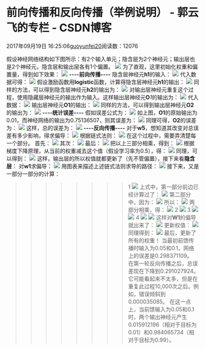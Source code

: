 
# 前向传播和反向传播（举例说明） - 郭云飞的专栏 - CSDN博客


2017年09月19日 16:25:06[guoyunfei20](https://me.csdn.net/guoyunfei20)阅读数：12076


假设神经网络结构如下图所示：有2个输入单元；隐含层为2个神经元；输出层也是2个神经元，隐含层和输出层各有1个偏置。
![](https://img-blog.csdn.net/20170919162604453?watermark/2/text/aHR0cDovL2Jsb2cuY3Nkbi5uZXQvZ3VveXVuZmVpMjA=/font/5a6L5L2T/fontsize/400/fill/I0JBQkFCMA==/dissolve/70/gravity/Center)
为了直观，这里初始化权重和偏置量，得到如下效果：
![](https://img-blog.csdn.net/20170919163150250?watermark/2/text/aHR0cDovL2Jsb2cuY3Nkbi5uZXQvZ3VveXVuZmVpMjA=/font/5a6L5L2T/fontsize/400/fill/I0JBQkFCMA==/dissolve/70/gravity/Center)
**----前向传播----**
隐含层神经元**h1**的输入：
![](http://www.zhihu.com/equation?tex=net_%7Bh_%7B1%7D+%7D+%3Dw_%7B1%7D%5Cast+i_%7B1%7D++%2Bw_%7B2%7D%5Cast+i_%7B2%7D%2Bb_%7B1%7D%5Cast+1)
代入数据可得：
![](http://www.zhihu.com/equation?tex=net_%7Bh_%7B1%7D+%7D+%3D0.15%5Cast+0.05++%2B0.2%5Cast+0.1%2B0.35%5Cast+1%3D0.3775)
假设激励函数用**logistic**函数，计算得隐含层神经元**h1**的输出：
![](http://www.zhihu.com/equation?tex=out_%7Bh_%7B1%7D+%7D%3D%5Cfrac%7B1%7D%7B1%2Be%5E%7B-net_%7Bh_%7B1%7D+%7D+%7D+%7D++%3D%5Cfrac%7B1%7D%7B1%2Be%5E%7B-0.3775%7D++%7D%3D0.593269992)
同样的方法，可以得到隐含层神经元**h2**的输出为：
![](http://www.zhihu.com/equation?tex=out_%7Bh_%7B2%7D+%7D%3D0.596884378)
对输出层神经元重复这个过程，使用隐藏层神经元的输出作为输入。这样输出层神经元**O***1*的输出为：
![](http://www.zhihu.com/equation?tex=net_%7Bo_%7B1%7D+%7D+%3Dw_%7B5%7D%5Cast+out_%7Bh_%7B1%7D+%7D++%2Bw_%7B6%7D%5Cast+out_%7Bh_%7B2%7D+%7D%2Bb_%7B2%7D%5Cast+1)
代入数据：
![](http://www.zhihu.com/equation?tex=net_%7Bo_%7B1%7D+%7D+%3D0.4%5Cast+0.593269992++%2B0.45%5Cast+0.596884378%2B0.6%3D1.105905967)
输出层神经元**O1**的输出：
![](http://www.zhihu.com/equation?tex=out_%7Bo_%7B1%7D+%7D%3D%5Cfrac%7B1%7D%7B1%2Be%5E%7B-net_%7Bo_%7B1%7D+%7D+%7D+%7D++%3D%5Cfrac%7B1%7D%7B1%2Be%5E%7B-1.105905967%7D++%7D%3D0.75136507)
同样的方法，可以得到输出层神经元**O2**的输出为：
![](http://www.zhihu.com/equation?tex=out_%7Bo_%7B2%7D+%7D%3D0.772928465)
**----统计误差----**
假如误差公式为：
![](http://www.zhihu.com/equation?tex=E_%7Btotal%7D+%3D%5Csum_%7B%7D%5E%7B%7D%7B%5Cfrac%7B1%7D%7B2%7D%28target+-+output%29%5E%7B2%7D++%7D+)
如上图，**O1**的原始输出为0.01，而神经网络的输出为0.75136507，则其误差为：
![](http://www.zhihu.com/equation?tex=E_%7Bo_%7B1%7D+%7D+%3D%5Csum_%7B%7D%5E%7B%7D%7B%5Cfrac%7B1%7D%7B2%7D%280.01+-+0.75136507%29%5E%7B2%7D++%7D%3D0.298371109+)
同理可得，**O2**的误差为：
![](http://www.zhihu.com/equation?tex=E_%7Bo_%7B2%7D+%7D+%3D0.023560026)
这样，总的误差为：
![](http://www.zhihu.com/equation?tex=E_%7Btotal%7D+%3DE_%7Bo_%7B1%7D+%7D%2B++E_%7Bo_%7B2%7D+%7D%3D0.298371109)
**----反向传播----**
对于**w5**，想知道其改变对总误差有多少影响，得求偏导：
![](http://www.zhihu.com/equation?tex=%5Cfrac%7Bd+E_%7Btotal%7D+%7D%7Bd+w_%7B5%7D+%7D+)
根据链式法则：
![](http://www.zhihu.com/equation?tex=%5Cfrac%7Bd+E_%7Btotal%7D+%7D%7Bd+w_%7B5%7D+%7D%3D%5Cfrac%7Bd+E_%7Btotal%7D+%7D%7Bd+out_%7Bo_%7B1%7D+%7D+%7D%5Cast%5Cfrac%7Bd+out_%7Bo_%7B1%7D+%7D+%7D%7Bd+net_%7Bo_%7B1%7D+%7D+%7D%5Cast+%5Cfrac%7Bd+net_%7Bo_%7B1%7D+%7D+%7D%7Bd+w_%7B5%7D+%7D+++)
在这个过程中，需要弄清楚每一个部分。
首先：
![](https://pic2.zhimg.com/v2-5414eaa222162dfb50acd23cb3de78ed_b.png)
其次：
![](https://pic1.zhimg.com/v2-4b4f1d78ed0cf45eae5176e7d0183718_b.png)
最后：
![](https://pic3.zhimg.com/v2-c9e6e0d82026c81c894aaf8427387636_b.png)
把以上三部分相乘，得到：
![](https://pic4.zhimg.com/v2-efedc9a244680df235402145a9f99dfb_b.png)
根据梯度下降原理，从当前的权重减去这个值（假设学习率为0.5），得：
![](https://pic1.zhimg.com/v2-ddb478df679c272e70a1d040bc32ed7c_b.png)
同理，可以得到：
![](https://pic3.zhimg.com/v2-0d8aecf78d509a20b0ee8ed3dc04b7e2_b.png)
这样，输出层的所以权值就都更新了（先不管偏置），接下来看**隐含层**：
对**w1**求偏导：
![](https://img-blog.csdn.net/20170919165824421?watermark/2/text/aHR0cDovL2Jsb2cuY3Nkbi5uZXQvZ3VveXVuZmVpMjA=/font/5a6L5L2T/fontsize/400/fill/I0JBQkFCMA==/dissolve/70/gravity/Center)
用图表来描述上述链式法则求导的路径：
![](https://img-blog.csdn.net/20170919165942656?watermark/2/text/aHR0cDovL2Jsb2cuY3Nkbi5uZXQvZ3VveXVuZmVpMjA=/font/5a6L5L2T/fontsize/400/fill/I0JBQkFCMA==/dissolve/70/gravity/Center)
接下来，又是一部分一部分的计算：
>>>>>>>> 1
![](https://pic1.zhimg.com/v2-c741f67ca891f519be8717e137e71b58_b.png)
上式中，第一部分前边已经计算过了：
![](https://pic2.zhimg.com/v2-f25ef621f63f509f800b234a5bb84315_b.png)
第二部分中，因为：
![](https://pic2.zhimg.com/v2-05a9ae954225c0b6c790d3d32f5bd47d_b.png)
所以：
![](https://pic3.zhimg.com/v2-2c04f6b29317d490fd98e8ae5cfc04be_b.png)
两部分相乘，得：
![](https://pic2.zhimg.com/v2-a0d613775e47315d943f7b2561312a39_b.png)
>>>>>>>> 2
![](https://pic2.zhimg.com/v2-fc5e10242608a24810575e6093911b25_b.png)
>>>>>>>> 3
![](https://pic3.zhimg.com/v2-8132aab8bab44dfbc413ec85c1bfe15e_b.png)
![](https://pic2.zhimg.com/v2-447093c12b169f618ef5bfb1ff9332dd_b.png)
>>>>>>>> 4
![](https://pic3.zhimg.com/v2-93ae04497041672d768898e0efe9dfb6_b.png)
![](https://pic3.zhimg.com/v2-d2eb31f3c209c9734e3739a8c27658a6_b.png)
这样对**W1**的偏导就出来了：
![](https://pic1.zhimg.com/v2-b719d41429df7815c89bb6d60f39e2a0_b.png)
更新权值：
![](https://pic2.zhimg.com/v2-cdd296204d065efcff88fb84cacbadad_b.png)
同理得到：
![](https://pic1.zhimg.com/v2-83782c29f468095dc2001afde9c61558_b.png)
最后，更新了所有的权重！ 当最初前馈传播时输入为0.05和0.1，网络上的误差是0.298371109。 在第一轮反向传播之后，总误差现在下降到0.291027924。 它可能看起来不太多，但是在重复此过程10,000次之后。例如，错误倾斜到0.000035085。
在这一点上，当前馈输入为0.05和0.1时，两个输出神经元产生0.015912196（相对于目标为0.01）和0.984065734（相对于目标为0.99）。





